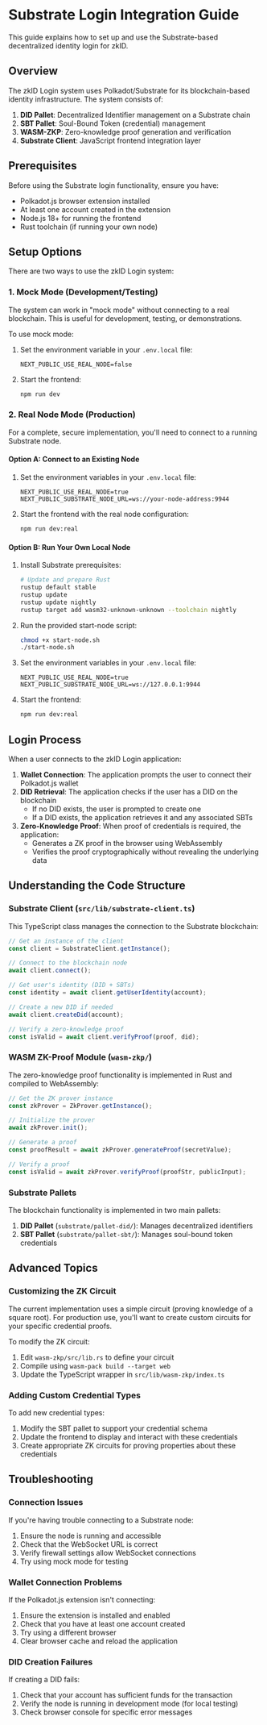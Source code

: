 # Substrate Login Integration Guide

This guide explains how to set up and use the Substrate-based decentralized identity login for zkID.

## Overview

The zkID Login system uses Polkadot/Substrate for its blockchain-based identity infrastructure. The system consists of:

1. **DID Pallet**: Decentralized Identifier management on a Substrate chain
2. **SBT Pallet**: Soul-Bound Token (credential) management
3. **WASM-ZKP**: Zero-knowledge proof generation and verification
4. **Substrate Client**: JavaScript frontend integration layer

## Prerequisites

Before using the Substrate login functionality, ensure you have:

- Polkadot.js browser extension installed
- At least one account created in the extension
- Node.js 18+ for running the frontend
- Rust toolchain (if running your own node)

## Setup Options

There are two ways to use the zkID Login system:

### 1. Mock Mode (Development/Testing)

The system can work in "mock mode" without connecting to a real blockchain. This is useful for development, testing, or demonstrations.

To use mock mode:

1. Set the environment variable in your `.env.local` file:
   ```
   NEXT_PUBLIC_USE_REAL_NODE=false
   ```

2. Start the frontend:
   ```bash
   npm run dev
   ```

### 2. Real Node Mode (Production)

For a complete, secure implementation, you'll need to connect to a running Substrate node.

#### Option A: Connect to an Existing Node

1. Set the environment variables in your `.env.local` file:
   ```
   NEXT_PUBLIC_USE_REAL_NODE=true
   NEXT_PUBLIC_SUBSTRATE_NODE_URL=ws://your-node-address:9944
   ```

2. Start the frontend with the real node configuration:
   ```bash
   npm run dev:real
   ```

#### Option B: Run Your Own Local Node

1. Install Substrate prerequisites:
   ```bash
   # Update and prepare Rust
   rustup default stable
   rustup update
   rustup update nightly
   rustup target add wasm32-unknown-unknown --toolchain nightly
   ```

2. Run the provided start-node script:
   ```bash
   chmod +x start-node.sh
   ./start-node.sh
   ```

3. Set the environment variables in your `.env.local` file:
   ```
   NEXT_PUBLIC_USE_REAL_NODE=true
   NEXT_PUBLIC_SUBSTRATE_NODE_URL=ws://127.0.0.1:9944
   ```

4. Start the frontend:
   ```bash
   npm run dev:real
   ```

## Login Process

When a user connects to the zkID Login application:

1. **Wallet Connection**: The application prompts the user to connect their Polkadot.js wallet
2. **DID Retrieval**: The application checks if the user has a DID on the blockchain
   - If no DID exists, the user is prompted to create one
   - If a DID exists, the application retrieves it and any associated SBTs
3. **Zero-Knowledge Proof**: When proof of credentials is required, the application:
   - Generates a ZK proof in the browser using WebAssembly
   - Verifies the proof cryptographically without revealing the underlying data

## Understanding the Code Structure

### Substrate Client (`src/lib/substrate-client.ts`)

This TypeScript class manages the connection to the Substrate blockchain:

```typescript
// Get an instance of the client
const client = SubstrateClient.getInstance();

// Connect to the blockchain node
await client.connect();

// Get user's identity (DID + SBTs)
const identity = await client.getUserIdentity(account);

// Create a new DID if needed
await client.createDid(account);

// Verify a zero-knowledge proof
const isValid = await client.verifyProof(proof, did);
```

### WASM ZK-Proof Module (`wasm-zkp/`)

The zero-knowledge proof functionality is implemented in Rust and compiled to WebAssembly:

```typescript
// Get the ZK prover instance
const zkProver = ZkProver.getInstance();

// Initialize the prover
await zkProver.init();

// Generate a proof
const proofResult = await zkProver.generateProof(secretValue);

// Verify a proof
const isValid = await zkProver.verifyProof(proofStr, publicInput);
```

### Substrate Pallets

The blockchain functionality is implemented in two main pallets:

1. **DID Pallet** (`substrate/pallet-did/`): Manages decentralized identifiers
2. **SBT Pallet** (`substrate/pallet-sbt/`): Manages soul-bound token credentials

## Advanced Topics

### Customizing the ZK Circuit

The current implementation uses a simple circuit (proving knowledge of a square root). For production use, you'll want to create custom circuits for your specific credential proofs.

To modify the ZK circuit:

1. Edit `wasm-zkp/src/lib.rs` to define your circuit
2. Compile using `wasm-pack build --target web`
3. Update the TypeScript wrapper in `src/lib/wasm-zkp/index.ts`

### Adding Custom Credential Types

To add new credential types:

1. Modify the SBT pallet to support your credential schema
2. Update the frontend to display and interact with these credentials
3. Create appropriate ZK circuits for proving properties about these credentials

## Troubleshooting

### Connection Issues

If you're having trouble connecting to a Substrate node:

1. Ensure the node is running and accessible
2. Check that the WebSocket URL is correct
3. Verify firewall settings allow WebSocket connections
4. Try using mock mode for testing

### Wallet Connection Problems

If the Polkadot.js extension isn't connecting:

1. Ensure the extension is installed and enabled
2. Check that you have at least one account created
3. Try using a different browser
4. Clear browser cache and reload the application

### DID Creation Failures

If creating a DID fails:

1. Check that your account has sufficient funds for the transaction
2. Verify the node is running in development mode (for local testing)
3. Check browser console for specific error messages 